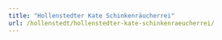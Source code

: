 ```yaml
---
title: "Hollenstedter Kate Schinkenräucherrei"
url: /hollenstedt/hollenstedter-kate-schinkenraeucherrei/
---
```

